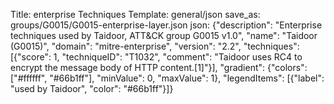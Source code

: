 Title: enterprise Techniques
Template: general/json
save_as: groups/G0015/G0015-enterprise-layer.json
json: {"description": "Enterprise techniques used by Taidoor, ATT&CK group G0015 v1.0", "name": "Taidoor (G0015)", "domain": "mitre-enterprise", "version": "2.2", "techniques": [{"score": 1, "techniqueID": "T1032", "comment": "Taidoor uses RC4 to encrypt the message body of HTTP content.[1]"}], "gradient": {"colors": ["#ffffff", "#66b1ff"], "minValue": 0, "maxValue": 1}, "legendItems": [{"label": "used by Taidoor", "color": "#66b1ff"}]}